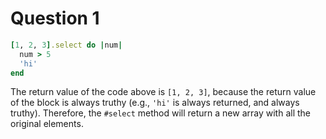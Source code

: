 # Question 1

```ruby
[1, 2, 3].select do |num|
  num > 5
  'hi'
end
```

The return value of the code above is `[1, 2, 3]`, because the return value of the block is always truthy (e.g., `'hi'` is always returned, and always truthy).
Therefore, the `#select` method will return a new array with all the original elements.
